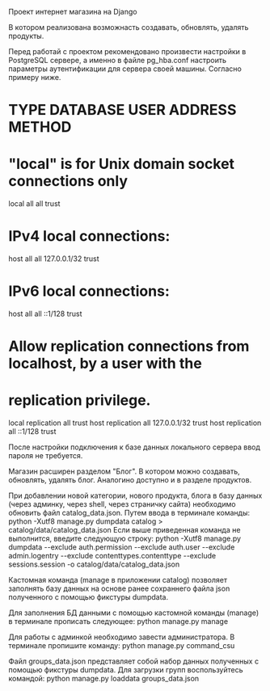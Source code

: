 Проект интернет магазина на Django

В котором реализована возможнасть создавать, обновлять, удалять продукты.

Перед работай с проектом рекомендовано произвести настройки в PostgreSQL сервере,
а именно в файле pg_hba.conf настроить параметры аутентификации для сервера своей
машины. Согласно примеру ниже.

# TYPE  DATABASE        USER            ADDRESS                 METHOD

# "local" is for Unix domain socket connections only
local   all             all                                     trust
# IPv4 local connections:
host    all             all             127.0.0.1/32            trust
# IPv6 local connections:
host    all             all             ::1/128                 trust
# Allow replication connections from localhost, by a user with the
# replication privilege.
local   replication     all                                     trust
host    replication     all             127.0.0.1/32            trust
host    replication     all             ::1/128                 trust

После настройки подключения к базе данных локального сервера ввод пароля не требуется.

Магазин расширен разделом "Блог". В котором можно создавать, обновлять, удалять блог.
Аналогино доступно и в разделе продуктов.

При добавлении новой категории, нового продукта, блога в базу данных (через админку, через shell, через страничку сайта)
необходимо обновить файл catalog_data.json.
Путем ввода в терминале команды: python -Xutf8 manage.py dumpdata catalog > catalog/data/catalog_data.json
Если выше приведенная команда не выполнится, введите следующую строку:
python -Xutf8 manage.py dumpdata --exclude auth.permission --exclude auth.user --exclude admin.logentry
--exclude contenttypes.contenttype --exclude sessions.session -o catalog/data/catalog_data.json 

Кастомная команда (manage в приложении catalog) позволяет заполнять базу данных на основе ранее сохраннего файла json
полученного с помощью фикстуры dumpdata.

Для заполнения БД данными с помощью кастомной команды (manage) в терминале прописать следующее:
python manage.py manage

Для работы с админкой необходимо завеcти администратора. В терминале пропишите команду: python manage.py command_csu

Файл groups_data.json представляет собой набор данных полученных с помощью фикстуры dumpdata.
Для загрузки групп воспользуйтесь командой:  python manage.py loaddata groups_data.json
